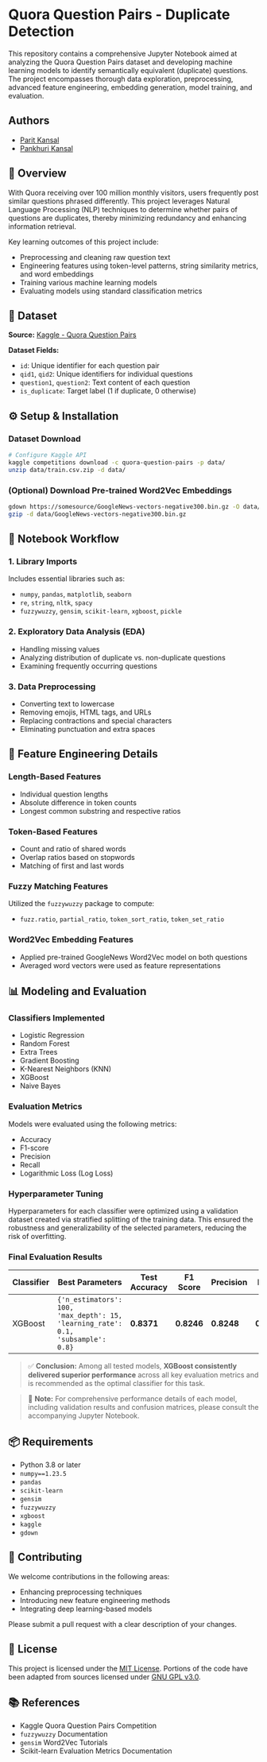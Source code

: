 # **Quora Question Pairs - Duplicate Detection**

This repository contains a comprehensive Jupyter Notebook aimed at analyzing the Quora Question Pairs dataset and developing machine learning models to identify semantically equivalent (duplicate) questions. The project encompasses thorough data exploration, preprocessing, advanced feature engineering, embedding generation, model training, and evaluation.

## **Authors**

* [Parit Kansal](https://www.github.com/ParitKansal)
* [Pankhuri Kansal](https://github.com/Pankhuri9026)

## 📖 Overview

With Quora receiving over 100 million monthly visitors, users frequently post similar questions phrased differently. This project leverages Natural Language Processing (NLP) techniques to determine whether pairs of questions are duplicates, thereby minimizing redundancy and enhancing information retrieval.

Key learning outcomes of this project include:

* Preprocessing and cleaning raw question text
* Engineering features using token-level patterns, string similarity metrics, and word embeddings
* Training various machine learning models
* Evaluating models using standard classification metrics

## 📂 Dataset

**Source:** [Kaggle - Quora Question Pairs](https://www.kaggle.com/competitions/quora-question-pairs)

**Dataset Fields:**

* `id`: Unique identifier for each question pair
* `qid1`, `qid2`: Unique identifiers for individual questions
* `question1`, `question2`: Text content of each question
* `is_duplicate`: Target label (1 if duplicate, 0 otherwise)

## ⚙️ Setup & Installation

### Dataset Download

```bash
# Configure Kaggle API
kaggle competitions download -c quora-question-pairs -p data/
unzip data/train.csv.zip -d data/
```

### (Optional) Download Pre-trained Word2Vec Embeddings

```bash
gdown https://somesource/GoogleNews-vectors-negative300.bin.gz -O data/
gzip -d data/GoogleNews-vectors-negative300.bin.gz
```

## 📒 Notebook Workflow

### 1. Library Imports

Includes essential libraries such as:

* `numpy`, `pandas`, `matplotlib`, `seaborn`
* `re`, `string`, `nltk`, `spacy`
* `fuzzywuzzy`, `gensim`, `scikit-learn`, `xgboost`, `pickle`

### 2. Exploratory Data Analysis (EDA)

* Handling missing values
* Analyzing distribution of duplicate vs. non-duplicate questions
* Examining frequently occurring questions

### 3. Data Preprocessing

* Converting text to lowercase
* Removing emojis, HTML tags, and URLs
* Replacing contractions and special characters
* Eliminating punctuation and extra spaces

## 🧠 Feature Engineering Details

### Length-Based Features

* Individual question lengths
* Absolute difference in token counts
* Longest common substring and respective ratios

### Token-Based Features

* Count and ratio of shared words
* Overlap ratios based on stopwords
* Matching of first and last words

### Fuzzy Matching Features

Utilized the `fuzzywuzzy` package to compute:

* `fuzz.ratio`, `partial_ratio`, `token_sort_ratio`, `token_set_ratio`

### Word2Vec Embedding Features

* Applied pre-trained GoogleNews Word2Vec model on both questions
* Averaged word vectors were used as feature representations

## 📊 Modeling and Evaluation

### Classifiers Implemented

* Logistic Regression
* Random Forest
* Extra Trees
* Gradient Boosting
* K-Nearest Neighbors (KNN)
* XGBoost
* Naive Bayes

### Evaluation Metrics

Models were evaluated using the following metrics:

* Accuracy
* F1-score
* Precision
* Recall
* Logarithmic Loss (Log Loss)

### Hyperparameter Tuning

Hyperparameters for each classifier were optimized using a validation dataset created via stratified splitting of the training data. This ensured the robustness and generalizability of the selected parameters, reducing the risk of overfitting.

### Final Evaluation Results

| Classifier | Best Parameters                                                                  | Test Accuracy | F1 Score   | Precision  | Recall     | Log Loss   |
| ---------- | -------------------------------------------------------------------------------- | ------------- | ---------- | ---------- | ---------- | ---------- |
| XGBoost    | `{'n_estimators': 100, 'max_depth': 15, 'learning_rate': 0.1, 'subsample': 0.8}` | **0.8371**    | **0.8246** | **0.8248** | **0.8244** | **0.3416** |

> ✅ **Conclusion:** Among all tested models, **XGBoost consistently delivered superior performance** across all key evaluation metrics and is recommended as the optimal classifier for this task.

> 📘 **Note:** For comprehensive performance details of each model, including validation results and confusion matrices, please consult the accompanying Jupyter Notebook.

## 📦 Requirements

* Python 3.8 or later
* `numpy==1.23.5`
* `pandas`
* `scikit-learn`
* `gensim`
* `fuzzywuzzy`
* `xgboost`
* `kaggle`
* `gdown`

## 🤝 Contributing

We welcome contributions in the following areas:

* Enhancing preprocessing techniques
* Introducing new feature engineering methods
* Integrating deep learning-based models

Please submit a pull request with a clear description of your changes.

## 📝 License

This project is licensed under the [MIT License](LICENSE). Portions of the code have been adapted from sources licensed under [GNU GPL v3.0](https://github.com/ParitKansal/quora-question-pairs/blob/main/LICENSE).

## 📚 References

* Kaggle Quora Question Pairs Competition
* `fuzzywuzzy` Documentation
* `gensim` Word2Vec Tutorials
* Scikit-learn Evaluation Metrics Documentation
